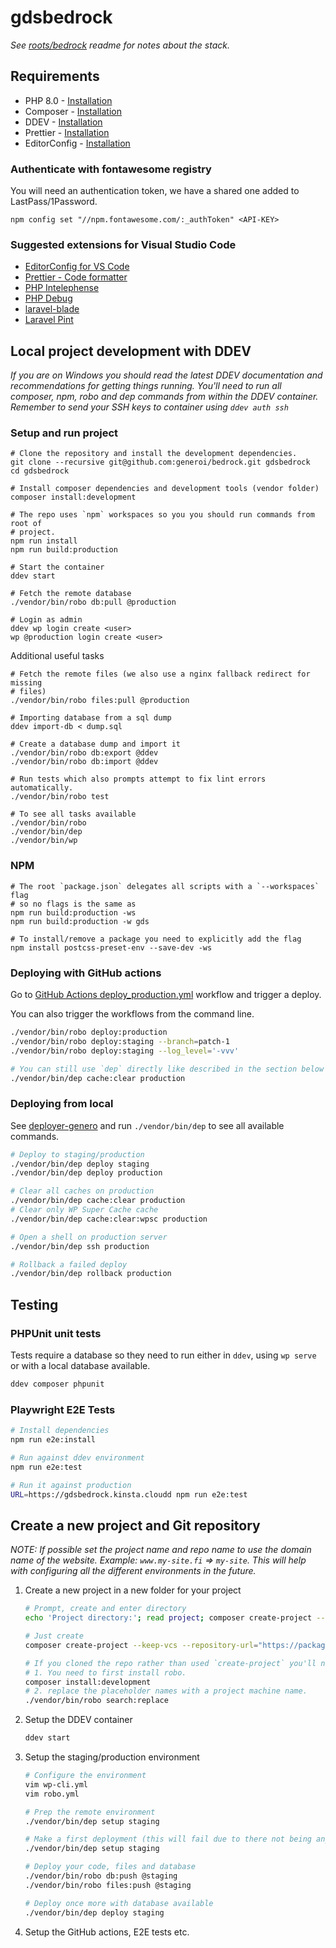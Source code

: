 # gdsbedrock

_See [roots/bedrock](https://github.com/roots/bedrock#readme) readme for notes about the stack._

## Requirements

- PHP 8.0 - [Installation](https://formulae.brew.sh/formula/php@8.0)
- Composer - [Installation](https://getcomposer.org/doc/00-intro.md#installation-linux-unix-macos)
- DDEV - [Installation](https://ddev.readthedocs.io/en/latest/users/install/ddev-installation/)
- Prettier - [Installation](https://prettier.io/docs/en/editors.html)
- EditorConfig - [Installation](https://editorconfig.org/#download)

### Authenticate with fontawesome registry

You will need an authentication token, we have a shared one added to LastPass/1Password.

    npm config set "//npm.fontawesome.com/:_authToken" <API-KEY>

### Suggested extensions for Visual Studio Code

- [EditorConfig for VS Code](https://marketplace.visualstudio.com/items?itemName=EditorConfig.EditorConfig)
- [Prettier - Code formatter](https://marketplace.visualstudio.com/items?itemName=esbenp.prettier-vscode)
- [PHP Intelephense](https://marketplace.visualstudio.com/items?itemName=bmewburn.vscode-intelephense-client)
- [PHP Debug](https://marketplace.visualstudio.com/items?itemName=xdebug.php-debug)
- [laravel-blade](https://marketplace.visualstudio.com/items?itemName=cjhowe7.laravel-blade)
- [Laravel Pint](https://marketplace.visualstudio.com/items?itemName=open-southeners.laravel-pint)

## Local project development with DDEV

_If you are on Windows you should read the latest DDEV documentation and recommendations for getting things running. You'll need to run all composer, npm, robo and dep commands from within the DDEV container. Remember to send your SSH keys to container using `ddev auth ssh`_

### Setup and run project

    # Clone the repository and install the development dependencies.
    git clone --recursive git@github.com:generoi/bedrock.git gdsbedrock
    cd gdsbedrock

    # Install composer dependencies and development tools (vendor folder)
    composer install:development

    # The repo uses `npm` workspaces so you you should run commands from root of
    # project.
    npm run install
    npm run build:production

    # Start the container
    ddev start

    # Fetch the remote database
    ./vendor/bin/robo db:pull @production

    # Login as admin
    ddev wp login create <user>
    wp @production login create <user>

Additional useful tasks

    # Fetch the remote files (we also use a nginx fallback redirect for missing
    # files)
    ./vendor/bin/robo files:pull @production

    # Importing database from a sql dump
    ddev import-db < dump.sql

    # Create a database dump and import it
    ./vendor/bin/robo db:export @ddev
    ./vendor/bin/robo db:import @ddev

    # Run tests which also prompts attempt to fix lint errors automatically.
    ./vendor/bin/robo test

    # To see all tasks available
    ./vendor/bin/robo
    ./vendor/bin/dep
    ./vendor/bin/wp

### NPM

    # The root `package.json` delegates all scripts with a `--workspaces` flag
    # so no flags is the same as
    npm run build:production -ws
    npm run build:production -w gds

    # To install/remove a package you need to explicitly add the flag
    npm install postcss-preset-env --save-dev -ws

### Deploying with GitHub actions

Go to [GitHub Actions deploy_production.yml](https://github.com/generoi/gdsbedrock/actions/workflows/deploy_production.yml) workflow and trigger a deploy.

You can also trigger the workflows from the command line.

```sh
./vendor/bin/robo deploy:production
./vendor/bin/robo deploy:staging --branch=patch-1
./vendor/bin/robo deploy:staging --log_level='-vvv'

# You can still use `dep` directly like described in the section below
./vendor/bin/dep cache:clear production
```

### Deploying from local

See [deployer-genero](https://github.com/generoi/deployer-genero) and run `./vendor/bin/dep` to see all available commands.

```sh
# Deploy to staging/production
./vendor/bin/dep deploy staging
./vendor/bin/dep deploy production

# Clear all caches on production
./vendor/bin/dep cache:clear production
# Clear only WP Super Cache cache
./vendor/bin/dep cache:clear:wpsc production

# Open a shell on production server
./vendor/bin/dep ssh production

# Rollback a failed deploy
./vendor/bin/dep rollback production
```

## Testing

### PHPUnit unit tests

Tests require a database so they need to run either in `ddev`, using `wp serve`
or with a local database available.

```sh
ddev composer phpunit
```

### Playwright E2E Tests

```sh
# Install dependencies
npm run e2e:install

# Run against ddev environment
npm run e2e:test

# Run it against production
URL=https://gdsbedrock.kinsta.cloudd npm run e2e:test
```

## Create a new project and Git repository

_NOTE: If possible set the project name and repo name to use the domain name of the website. Example: `www.my-site.fi` => `my-site`. This will help with configuring all the different environments in the future._

1. Create a new project in a new folder for your project

   ```sh
   # Prompt, create and enter directory
   echo 'Project directory:'; read project; composer create-project --keep-vcs --repository-url="https://packagist.minasithil.genero.fi" generoi/bedrock:dev-master $project; cd $project;

   # Just create
   composer create-project --keep-vcs --repository-url="https://packagist.minasithil.genero.fi" generoi/bedrock:dev-master <project-dir>

   # If you cloned the repo rather than used `create-project` you'll need to:
   # 1. You need to first install robo.
   composer install:development
   # 2. replace the placeholder names with a project machine name.
   ./vendor/bin/robo search:replace
   ```

2. Setup the DDEV container

   ```sh
   ddev start
   ```

3. Setup the staging/production environment

   ```sh
   # Configure the environment
   vim wp-cli.yml
   vim robo.yml

   # Prep the remote environment
   ./vendor/bin/dep setup staging

   # Make a first deployment (this will fail due to there not being any database)
   ./vendor/bin/dep setup staging

   # Deploy your code, files and database
   ./vendor/bin/robo db:push @staging
   ./vendor/bin/robo files:push @staging

   # Deploy once more with database available
   ./vendor/bin/dep deploy staging
   ```

4. Setup the GitHub actions, E2E tests etc.

